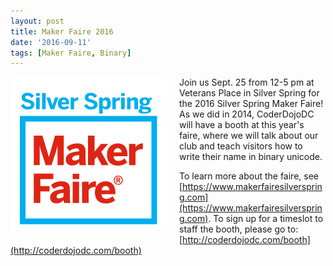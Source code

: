 ```yaml
---
layout: post
title: Maker Faire 2016
date: '2016-09-11'
tags: [Maker Faire, Binary]
---
```


<div style="float:left; padding-right:20px"><a href="http://www.makerfairesilverspring.com"><img src="/assets/makerfaire_square.png" alt="Silver Spring Maker Faire Logo" /></a></div>

Join us Sept. 25 from 12-5 pm at Veterans Place in Silver Spring for the 2016 Silver Spring Maker Faire! As we did in 2014, CoderDojoDC will have a booth at this year's faire, where we will talk about our club and teach visitors how to write their name in binary unicode.

To learn more about the faire, see [https://www.makerfairesilverspring.com](https://www.makerfairesilverspring.com). To sign up for a timeslot to staff the booth, please go to: [http://coderdojodc.com/booth](http://coderdojodc.com/booth)


